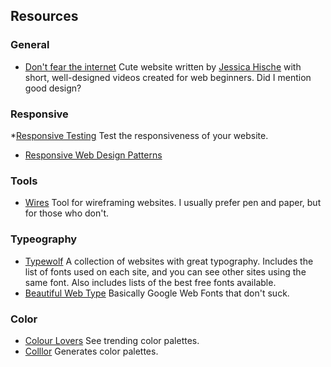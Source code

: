 ## Resources

### General
* [Don't fear the internet](http://www.dontfeartheinternet.com/)
Cute website written by [Jessica Hische](http://jessicahische.is/) with short,
well-designed videos created for web beginners. Did I mention good design?

### Responsive
*[Responsive Testing](http://mattkersley.com/responsive/)
Test the responsiveness of your website.

* [Responsive Web Design Patterns](http://bradfrost.github.io/this-is-responsive/patterns.html)

### Tools
* [Wires](http://quirktools.com/wires/)
Tool for wireframing websites. I usually prefer pen and paper, but for those who
don't.

### Typeography
* [Typewolf](http://www.typewolf.com/)
A collection of websites with great typography. Includes the list of fonts used
on each site, and you can see other sites using the same font. Also includes
lists of the best free fonts available.
* [Beautiful Web Type](http://hellohappy.org/beautiful-web-type/)
Basically Google Web Fonts that don't suck.

### Color
* [Colour Lovers](http://www.colourlovers.com/)
See trending color palettes.
* [Colllor](http://colllor.com/)
Generates color palettes.
